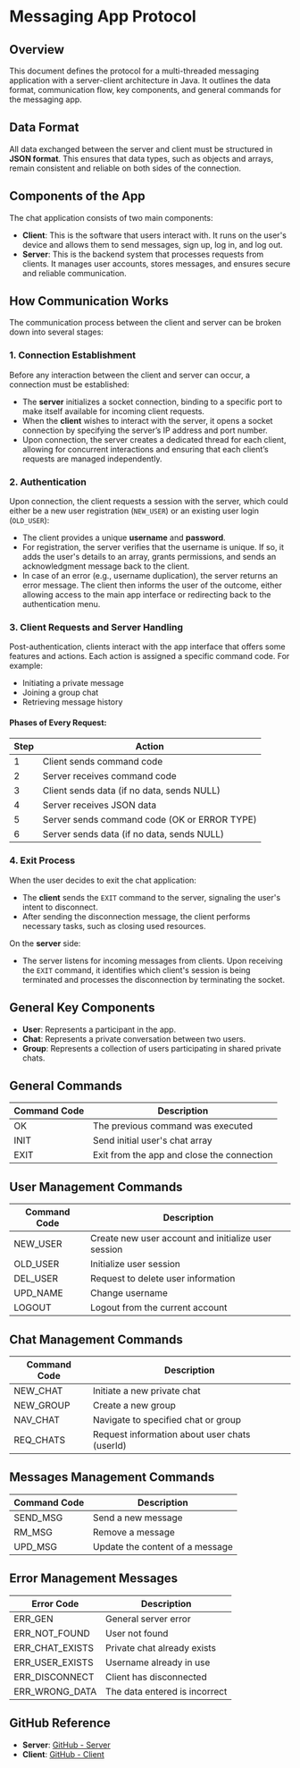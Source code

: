 # Messaging App Protocol

## Overview
This document defines the protocol for a multi-threaded messaging application with a server-client architecture in Java. It outlines the data format, communication flow, key components, and general commands for the messaging app.

## Data Format
All data exchanged between the server and client must be structured in **JSON format**. This ensures that data types, such as objects and arrays, remain consistent and reliable on both sides of the connection.

## Components of the App
The chat application consists of two main components:
- **Client**: This is the software that users interact with. It runs on the user's device and allows them to send messages, sign up, log in, and log out.
- **Server**: This is the backend system that processes requests from clients. It manages user accounts, stores messages, and ensures secure and reliable communication.

## How Communication Works
The communication process between the client and server can be broken down into several stages:

### 1. Connection Establishment
Before any interaction between the client and server can occur, a connection must be established:
- The **server** initializes a socket connection, binding to a specific port to make itself available for incoming client requests.
- When the **client** wishes to interact with the server, it opens a socket connection by specifying the server’s IP address and port number.
- Upon connection, the server creates a dedicated thread for each client, allowing for concurrent interactions and ensuring that each client’s requests are managed independently.

### 2. Authentication
Upon connection, the client requests a session with the server, which could either be a new user registration (`NEW_USER`) or an existing user login (`OLD_USER`):
- The client provides a unique **username** and **password**.
- For registration, the server verifies that the username is unique. If so, it adds the user's details to an array, grants permissions, and sends an acknowledgment message back to the client.
- In case of an error (e.g., username duplication), the server returns an error message. The client then informs the user of the outcome, either allowing access to the main app interface or redirecting back to the authentication menu.

### 3. Client Requests and Server Handling
Post-authentication, clients interact with the app interface that offers some features and actions. Each action is assigned a specific command code. For example:
- Initiating a private message
- Joining a group chat
- Retrieving message history

#### Phases of Every Request:
| Step | Action                                      |
|------|---------------------------------------------|
| 1    | Client sends command code                   |
| 2    | Server receives command code                |
| 3    | Client sends data (if no data, sends NULL)  |
| 4    | Server receives JSON data                   |
| 5    | Server sends command code (OK or ERROR TYPE)|
| 6    | Server sends data (if no data, sends NULL)  |

### 4. Exit Process
When the user decides to exit the chat application:
- The **client** sends the `EXIT` command to the server, signaling the user's intent to disconnect.
- After sending the disconnection message, the client performs necessary tasks, such as closing used resources.
  
On the **server** side:
- The server listens for incoming messages from clients. Upon receiving the `EXIT` command, it identifies which client's session is being terminated and processes the disconnection by terminating the socket.

## General Key Components
- **User**: Represents a participant in the app.
- **Chat**: Represents a private conversation between two users.
- **Group**: Represents a collection of users participating in shared private chats.

## General Commands
| Command Code   | Description                                                |
|----------------|------------------------------------------------------------|
| OK             | The previous command was executed                          |
| INIT           | Send initial user's chat array                             |
| EXIT           | Exit from the app and close the connection                 |

## User Management Commands
| Command Code   | Description                                                |
|----------------|------------------------------------------------------------|
| NEW_USER       | Create new user account and initialize user session        |
| OLD_USER       | Initialize user session                                    |
| DEL_USER       | Request to delete user information                         |
| UPD_NAME       | Change username                                            |
| LOGOUT         | Logout from the current account                            |

## Chat Management Commands
| Command Code   | Description                                                |
|----------------|------------------------------------------------------------|
| NEW_CHAT       | Initiate a new private chat                                |
| NEW_GROUP      | Create a new group                                         |
| NAV_CHAT       | Navigate to specified chat or group                        |
| REQ_CHATS      | Request information about user chats (userId)              |

##  Messages Management Commands
| Command Code   | Description                                                |
|----------------|------------------------------------------------------------|
| SEND_MSG       | Send a new message                                         |
| RM_MSG         | Remove a message                                           |
| UPD_MSG        | Update the content of a message                            |

## Error Management Messages
| Error Code     | Description                                                |
|----------------|------------------------------------------------------------|
| ERR_GEN        | General server error                                       |
| ERR_NOT_FOUND  | User not found                                             |
| ERR_CHAT_EXISTS| Private chat already exists                                |
| ERR_USER_EXISTS| Username already in use                                    |
| ERR_DISCONNECT | Client has disconnected                                    |
| ERR_WRONG_DATA | The data entered is incorrect                              |

## GitHub Reference
- **Server**: [GitHub - Server](https://github.com/VettoriDante/serverchat.git)
- **Client**: [GitHub - Client](https://github.com/zoryon/client-chat.git)
